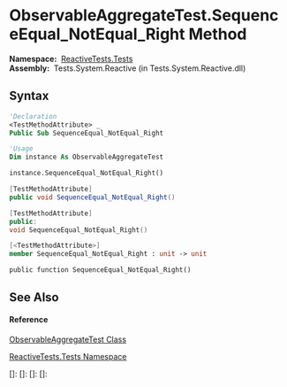 # ObservableAggregateTest.SequenceEqual\_NotEqual\_Right Method

**Namespace:**  [ReactiveTests.Tests](ReactiveTests.Tests\ReactiveTests.Tests.md)  
**Assembly:**  Tests.System.Reactive (in Tests.System.Reactive.dll)

## Syntax

```vb
'Declaration
<TestMethodAttribute> _
Public Sub SequenceEqual_NotEqual_Right
```

```vb
'Usage
Dim instance As ObservableAggregateTest

instance.SequenceEqual_NotEqual_Right()
```

```csharp
[TestMethodAttribute]
public void SequenceEqual_NotEqual_Right()
```

```c++
[TestMethodAttribute]
public:
void SequenceEqual_NotEqual_Right()
```

```fsharp
[<TestMethodAttribute>]
member SequenceEqual_NotEqual_Right : unit -> unit 
```

```jscript
public function SequenceEqual_NotEqual_Right()
```

## See Also

#### Reference

[ObservableAggregateTest Class](ObservableAggregateTest\ObservableAggregateTest.md)

[ReactiveTests.Tests Namespace](ReactiveTests.Tests\ReactiveTests.Tests.md)

[]: 
[]: 
[]: 
[]: 